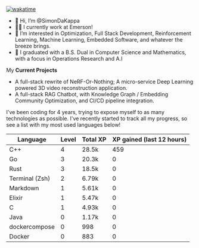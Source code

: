 
[![wakatime](https://wakatime.com/badge/user/50e6c678-94a9-4739-af51-360aeb113c51.svg)](https://wakatime.com/@50e6c678-94a9-4739-af51-360aeb113c51)

- 👋 Hi, I’m @SimonDaKappa
- 🧑‍💼 I currently work at Emerson!
- 👀 I’m interested in Optimization, Full Stack Development, Reinforcement Learning, Machine Learning, Embedded Software, and whatever the breeze brings.
- 🌱 I graduated with a B.S. Dual in Computer Science and Mathematics, with a focus in Operations Research and A.I

My **Current Projects** 
- A full-stack rewrite of NeRF-Or-Nothing; A micro-service Deep Learning powered 3D video reconstruction application.
- A full-stack RAG Chatbot, with Knowledge Graph / Embedding Community Optimization, and CI/CD pipeline integration.

I've been coding for 4 years, trying to expose myself to as many technologies as possible. I've recently started to track all my progress, so see
a list with my most used languages below!

| Language | Level | Total XP | XP gained (last 12 hours) |
| --- | --- | --- | --- |
| C++ | 4 | 28.5k | 459 |
| Go | 3 | 20.3k | 0 |
| Rust | 3 | 18.5k | 0 |
| Terminal (Zsh) | 2 | 6.79k | 0 |
| Markdown | 1 | 5.61k | 0 |
| Elixir | 1 | 5.47k | 0 |
| C | 1 | 4.93k | 0 |
| Java | 0 | 1.17k | 0 |
| dockercompose | 0 | 998 | 0 |
| Docker | 0 | 883 | 0 |